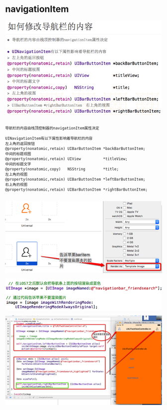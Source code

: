 # navigationItem

![](../LibrarypPictures/Snip20160602_14.png
)

```objc

导航栏的内容由栈顶控制器的navigationItem属性决定

UINavigationItem有以下属性影响着导航栏的内容
左上角的返回按钮
@property(nonatomic,retain) UIBarButtonItem *backBarButtonItem;
中间的标题视图
@property(nonatomic,retain) UIView          *titleView;
中间的标题文字
@property(nonatomic,copy)   NSString        *title;
左上角的视图
@property(nonatomic,retain) UIBarButtonItem *leftBarButtonItem;
右上角的视图
@property(nonatomic,retain) UIBarButtonItem *rightBarButtonItem;


```

![](../LibrarypPictures/Snip20160531_3.png)

![](../LibrarypPictures/Snip20160531_7.png)

![](../LibrarypPictures/Snip20160531_6.png)

